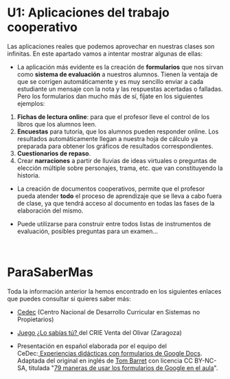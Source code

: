 
# U1: Aplicaciones del trabajo cooperativo

Las aplicaciones reales que podemos aprovechar en nuestras clases son infinitas. En este apartado vamos a intentar mostrar algunas de ellas: 

- La aplicación más evidente es la creación de **formularios** que nos sirvan como **sistema de evaluación** a nuestros alumnos. Tienen la ventaja de que se corrigen automáticamente y es muy sencillo enviar a cada estudiante un mensaje con la nota y las respuestas acertadas o falladas. Pero los formularios dan mucho más de sí, fíjate en los siguientes ejemplos:

1. **Fichas de lectura online**: para que el profesor lleve el control de los libros que los alumnos leen.
1. **Encuestas** para tutoría, que los alumnos pueden responder online. Los resultados automáticamente llegan a nuestra hoja de cálculo ya preparada para obtener los gráficos de resultados correspondientes.
1. **Cuestionarios de repaso**.
1. Crear **narraciones** a partir de lluvias de ideas virtuales o preguntas de elección múltiple sobre personajes, trama, etc. que van constituyendo la historia.

- La creación de documentos cooperativos, permite que el profesor pueda atender **todo** el proceso de aprendizaje que se lleva a cabo fuera de clase, ya que tendrá acceso al documento en todas las fases de la elaboración del mismo.

- Puede utilizarse para construir entre todos listas de instrumentos de evaluación, posibles preguntas para un examen...

 

# ParaSaberMas

Toda la información anterior la hemos encontrado en los siguientes enlaces que puedes consultar si quieres saber más:

- [Cedec](http://cedec.ite.educacion.es/es/aplicaciones-en-la-web/851-formularios-con-google-docs) (Centro Nacional de Desarrollo Curricular en Sistemas no Propietarios)

- [Juego ¿Lo sabías tú? ](http://webantigua.ftp.catedu.es/index.php/noticias/buenas-practicas/486-juego-lo-sabias-tu.html)del CRIE Venta del Olivar (Zaragoza)

- Presentación en español elaborada por el equipo del CeDec:[ Experiencias didácticas con formularios de Google Docs](http://www.slideshare.net/cedecite/cedec-13-actividades-didcticas-con-google-forms?from=ss_embed). Adaptada del original en inglés de [Tom Barret](https://twitter.com/#%21/tombarrett/) con licencia CC BY-NC-SA, titulada "[79 maneras de usar los formularios de Google en el aula](https://docs.google.com/present/view?id=0AclS3lrlFkCIZGhuMnZjdjVfNzc5Y25zc201Zzc&amp;hl=en_GB&amp;authkey=CIns-dQF)".

